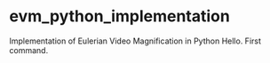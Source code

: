 evm_python_implementation
=========================

Implementation of Eulerian Video Magnification in Python
Hello. First command.